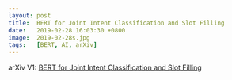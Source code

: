 ```yaml
---
layout: post
title:  BERT for Joint Intent Classification and Slot Filling
date:   2019-02-28 16:03:30 +0800
image:  2019-02-28s.jpg
tags:   [BERT, AI, arXiv]
---
```


arXiv V1: [BERT for Joint Intent Classification and Slot Filling](https://arxiv.org/pdf/1902.10909.pdf)